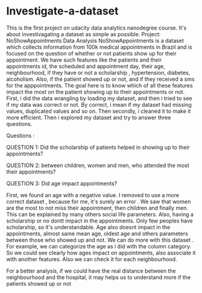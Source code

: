 # Investigate-a-dataset
This is the first project on udacity data analytics nanodegree course. It's about investivagating a dataset as simple as possible. 
Project: NoShowAppointments Data Analysis
NoShowAppointments is a dataset which collects information from 100k medical appointments in Brazil and is focused on the question of whether or not patients show up for their appointment. We have such features like the patients and their appointments id, the scheduled and appointment day, their age, neighbourhood, if they have or not a scholarship , hypertension, diabetes, alcoholism. Also, if the patient showed up or not, and if they received a sms for the apppointments. The goal here is to know which of all these features impact the most on the patient showing up to their appointments or not.
First, i  did the data wrangling by loading my dataset, and then i tried to see if my data was correct or not. By correct, i mean if my dataset had missing values, duplicated values and so on. Then secondly, i  cleaned it to make it more efficient. Then i explored my dataset and try to answer three questions.


Questions :

QUESTION 1: Did the scholarship of patients helped in showing up to their appointments?

QUESTION 2: between children, women and men, who attended the most their appointments?

QUESTION 3: Did age impact appointments?


First, we found an age with a negative value. I removed to use a more correct dataset , because for me, it's surely an error . We saw that women are the most to not miss their appointment, then children and finally men. This can be explained by many others social life parameters. Also, having a scholarship or no dontt impact in the appointments. Only few peoples have scholarship, so it's understandable. Age also doesnt impact in the appointments, almost same mean age, oldest age and others parameters between those who showed up and not. We can do more with this dataset . For example, we can categorize the age as i did with the column category. So we could see clearly how ages impact on appointments, also associate it with another features. Also we can check it for each neighbourhood.


For a better analysis, if we could have the real distance between the neighbourhood and the hospital, it may helps us to understand more if the patients showed up or not
